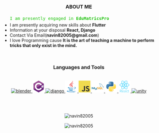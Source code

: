 <div class="about-div">
        <h3 align="center" class="AboutMe">ABOUT ME</h3>
        <ul>
            <li style="color:#20C20E;font-family:'Roboto Mono',monospace;list-style-type: none;padding: 5px 0;transition: 0.2s;" class="li1">I am presently engaged in <b>EduMatricsPro</b></li>
            <li class="li2">I am presently acquiring new skills about <b>Flutter</b></li>
            <li class="li3">Information at your disposal <b>React, Django</b></li>
            <li class="li4">Contact Via Email(<b>navin82005@gmail.com</b>)</li>
            <li class="li5">I love Programming cause <b>It is the art of teaching a machine to perform tricks that only
                    exist in the mind.</b></li>
        </ul>
    </div>
    <br />
<h3 align="center" class="LanguagesandTools">Languages and Tools</h3>
<br />
<div align="center" class="LanguagesandToolsDiv">
  <a href="https://www.blender.org/" target="_blank" rel="noreferrer">
    <img src="https://download.blender.org/branding/community/blender_community_badge_white.svg" alt="blender" width="40" height="40" /> 
  </a>
  <a href="https://www.w3schools.com/cs/" target="_blank" rel="noreferrer">
    <img src="https://raw.githubusercontent.com/devicons/devicon/master/icons/csharp/csharp-original.svg" alt="csharp" width="40" height="40" />
  </a>
  <a href="https://www.djangoproject.com/" target="_blank" rel="noreferrer">
    <img src="https://cdn.worldvectorlogo.com/logos/django.svg" alt="django" width="40" height="40" />
  </a>
  <a href="https://www.java.com" target="_blank" rel="noreferrer">
    <img src="https://raw.githubusercontent.com/devicons/devicon/master/icons/java/java-original.svg" alt="java" width="40" height="40" />
  </a>
  <a href="https://developer.mozilla.org/en-US/docs/Web/JavaScript" target="_blank" rel="noreferrer">
    <img src="https://raw.githubusercontent.com/devicons/devicon/master/icons/javascript/javascript-original.svg"
                alt="javascript" width="40" height="40" /> </a>
        <a href="https://www.mysql.com/" target="_blank" rel="noreferrer"> <img
                src="https://raw.githubusercontent.com/devicons/devicon/master/icons/mysql/mysql-original-wordmark.svg"
                alt="mysql" width="40" height="40" /> </a>
        <a href="https://www.python.org" target="_blank" rel="noreferrer"> <img
                src="https://raw.githubusercontent.com/devicons/devicon/master/icons/python/python-original.svg"
                alt="python" width="40" height="40" /> </a>
        <a href="https://reactjs.org/" target="_blank" rel="noreferrer"> <img
                src="https://raw.githubusercontent.com/devicons/devicon/master/icons/react/react-original-wordmark.svg"
                alt="react" width="40" height="40" /> </a>
        <a href="https://unity.com/" target="_blank" rel="noreferrer"> <img
                src="https://www.vectorlogo.zone/logos/unity3d/unity3d-icon.svg" alt="unity" width="40" height="40" />
        </a>
    </div>
    <br />
    <br />
    <br />
    <div align="center">
        <p><img align="center"
                src="https://github-readme-stats.vercel.app/api?username=navin82005&show_icons=true&locale=en"
                alt="navin82005" /></p>
        <p>
            <img align="center" src="https://github-readme-streak-stats.herokuapp.com/?user=navin82005&"
                alt="navin82005" />
        </p>
    </div>
    <br />
    <br />
    

